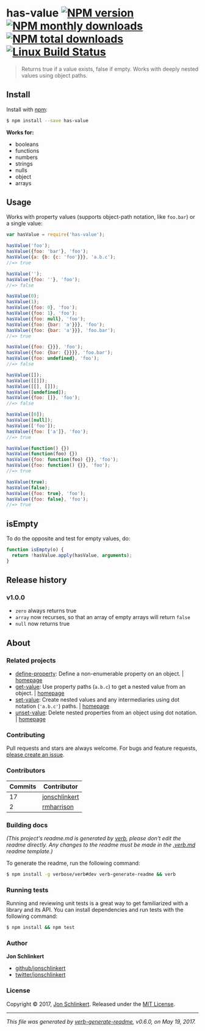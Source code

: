 # has-value [![NPM version](https://img.shields.io/npm/v/has-value.svg?style=flat)](https://www.npmjs.com/package/has-value) [![NPM monthly downloads](https://img.shields.io/npm/dm/has-value.svg?style=flat)](https://npmjs.org/package/has-value) [![NPM total downloads](https://img.shields.io/npm/dt/has-value.svg?style=flat)](https://npmjs.org/package/has-value) [![Linux Build Status](https://img.shields.io/travis/jonschlinkert/has-value.svg?style=flat&label=Travis)](https://travis-ci.org/jonschlinkert/has-value)

> Returns true if a value exists, false if empty. Works with deeply nested values using object paths.

## Install

Install with [npm](https://www.npmjs.com/):

```sh
$ npm install --save has-value
```

**Works for:**

* booleans
* functions
* numbers
* strings
* nulls
* object
* arrays

## Usage

Works with property values (supports object-path notation, like `foo.bar`) or a single value:

```js
var hasValue = require('has-value');

hasValue('foo');
hasValue({foo: 'bar'}, 'foo');
hasValue({a: {b: {c: 'foo'}}}, 'a.b.c');
//=> true

hasValue('');
hasValue({foo: ''}, 'foo');
//=> false

hasValue(0);
hasValue(1);
hasValue({foo: 0}, 'foo');
hasValue({foo: 1}, 'foo');
hasValue({foo: null}, 'foo');
hasValue({foo: {bar: 'a'}}}, 'foo');
hasValue({foo: {bar: 'a'}}}, 'foo.bar');
//=> true

hasValue({foo: {}}}, 'foo');
hasValue({foo: {bar: {}}}}, 'foo.bar');
hasValue({foo: undefined}, 'foo');
//=> false

hasValue([]);
hasValue([[]]);
hasValue([[], []]);
hasValue([undefined]);
hasValue({foo: []}, 'foo');
//=> false

hasValue([0]);
hasValue([null]);
hasValue(['foo']);
hasValue({foo: ['a']}, 'foo');
//=> true

hasValue(function() {})
hasValue(function(foo) {})
hasValue({foo: function(foo) {}}, 'foo'); 
hasValue({foo: function() {}}, 'foo');
//=> true

hasValue(true);
hasValue(false);
hasValue({foo: true}, 'foo');
hasValue({foo: false}, 'foo');
//=> true
```

## isEmpty

To do the opposite and test for empty values, do:

```js
function isEmpty(o) {
  return !hasValue.apply(hasValue, arguments);
}
```

## Release history

### v1.0.0

* `zero` always returns true
* `array` now recurses, so that an array of empty arrays will return `false`
* `null` now returns true

## About

### Related projects

* [define-property](https://www.npmjs.com/package/define-property): Define a non-enumerable property on an object.
  | [homepage](https://github.com/jonschlinkert/define-property "Define a non-enumerable property on an object.")
* [get-value](https://www.npmjs.com/package/get-value): Use property paths (`a.b.c`) to get a nested value from an
  object.
  | [homepage](https://github.com/jonschlinkert/get-value "Use property paths (`a.b.c`) to get a nested value from an object.")
* [set-value](https://www.npmjs.com/package/set-value): Create nested values and any intermediaries using dot
  notation (`'a.b.c'`) paths.
  | [homepage](https://github.com/jonschlinkert/set-value "Create nested values and any intermediaries using dot notation (`'a.b.c'`) paths.")
* [unset-value](https://www.npmjs.com/package/unset-value): Delete nested properties from an object using dot notation.
  | [homepage](https://github.com/jonschlinkert/unset-value "Delete nested properties from an object using dot notation.")

### Contributing

Pull requests and stars are always welcome. For bugs and feature requests, [please create an issue](../../issues/new).

### Contributors

| **Commits** | **Contributor** | 
| --- | --- |
| 17 | [jonschlinkert](https://github.com/jonschlinkert) |
| 2 | [rmharrison](https://github.com/rmharrison) |

### Building docs

_(This project's readme.md is generated by [verb](https://github.com/verbose/verb-generate-readme), please don't edit
the readme directly. Any changes to the readme must be made in the [.verb.md](.verb.md) readme template.)_

To generate the readme, run the following command:

```sh
$ npm install -g verbose/verb#dev verb-generate-readme && verb
```

### Running tests

Running and reviewing unit tests is a great way to get familiarized with a library and its API. You can install
dependencies and run tests with the following command:

```sh
$ npm install && npm test
```

### Author

**Jon Schlinkert**

* [github/jonschlinkert](https://github.com/jonschlinkert)
* [twitter/jonschlinkert](https://twitter.com/jonschlinkert)

### License

Copyright © 2017, [Jon Schlinkert](https://github.com/jonschlinkert). Released under the [MIT License](LICENSE).

***

_This file was generated by [verb-generate-readme](https://github.com/verbose/verb-generate-readme), v0.6.0, on May 19,
2017._
